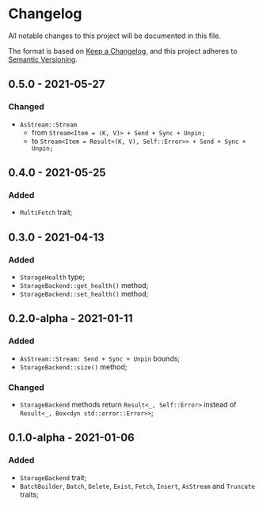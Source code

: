 # Changelog

All notable changes to this project will be documented in this file.

The format is based on [Keep a Changelog](https://keepachangelog.com/en/1.0.0/),
and this project adheres to [Semantic Versioning](https://semver.org/spec/v2.0.0.html).

<!-- ## Unreleased - YYYY-MM-DD

### Added

### Changed

### Deprecated

### Removed

### Fixed

### Security -->

## 0.5.0 - 2021-05-27

### Changed

- `AsStream::Stream`
  - from  `Stream<Item = (K, V)> + Send + Sync + Unpin;`
  - to    `Stream<Item = Result<(K, V), Self::Error>> + Send + Sync + Unpin;`

## 0.4.0 - 2021-05-25

### Added

- `MultiFetch` trait;

## 0.3.0 - 2021-04-13

### Added

- `StorageHealth` type;
- `StorageBackend::get_health()` method;
- `StorageBackend::set_health()` method;

## 0.2.0-alpha - 2021-01-11

### Added

- `AsStream::Stream: Send + Sync + Unpin` bounds;
- `StorageBackend::size()` method;

### Changed

- `StorageBackend` methods return `Result<_, Self::Error>` instead of `Result<_, Box<dyn std::error::Error>>`;

## 0.1.0-alpha - 2021-01-06

### Added

- `StorageBackend` trait;
- `BatchBuilder`, `Batch`, `Delete`, `Exist`, `Fetch`, `Insert`, `AsStream` and `Truncate` traits;
